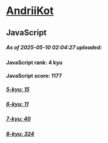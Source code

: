 # [AndriiKot](https://www.codewars.com/users/AndriiKot) 

## JavaScript

##### As of 2025-05-10 02:04:27 uploaded:

#### JavaScript rank: 4 kyu

#### JavaScript score: 1177

##### [5-kyu: 15](https://github.com/AndriiKot/JavaScript__CodeWars/tree/main/kyu-5)

##### [6-kyu: 11](https://github.com/AndriiKot/JavaScript__CodeWars/tree/main/kyu-6)

##### [7-kyu: 40](https://github.com/AndriiKot/JavaScript__CodeWars/tree/main/kyu-7)

##### [8-kyu: 324](https://github.com/AndriiKot/JavaScript__CodeWars/tree/main/kyu-8)

